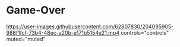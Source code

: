 # Game-Over


https://user-images.githubusercontent.com/62807830/204095905-988f1fcf-73b4-48ec-a20b-e171b5154e21.mp4 controls="controls" muted="muted"

